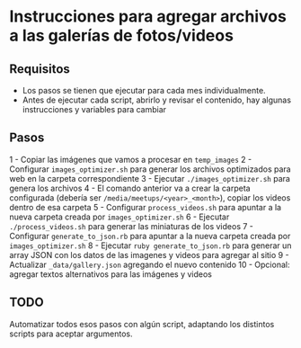 # Instrucciones para agregar archivos a las galerías de fotos/videos

## Requisitos

- Los pasos se tienen que ejecutar para cada mes individualmente.
- Antes de ejecutar cada script, abrirlo y revisar el contenido, hay algunas instrucciones y variables para cambiar

## Pasos

1 - Copiar las imágenes que vamos a procesar en `temp_images`
2 - Configurar `images_optimizer.sh` para generar los archivos optimizados para web en la carpeta correspondiente
3 - Ejecutar `./images_optimizer.sh` para genera los archivos
4 - El comando anterior va a crear la carpeta configurada (debería ser `/media/meetups/<year>_<month>`), copiar los videos dentro de esa carpeta
5 - Configurar `process_videos.sh` para apuntar a la nueva carpeta creada por `images_optimizer.sh`
6 - Ejecutar `./process_videos.sh` para generar las miniaturas de los videos
7 - Configurar `generate_to_json.rb` para apuntar a la nueva carpeta creada por `images_optimizer.sh`
8 - Ejecutar `ruby generate_to_json.rb` para generar un array JSON con los datos de las imagenes y videos para agregar al sitio
9 - Actualizar `_data/gallery.json` agregando el nuevo contenido
10 - Opcional: agregar textos alternativos para las imágenes y videos

## TODO

Automatizar todos esos pasos con algún script, adaptando los distintos scripts para aceptar argumentos.
